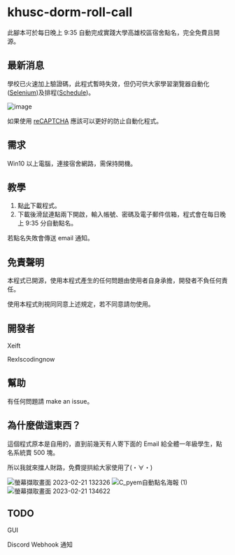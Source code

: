# khusc-dorm-roll-call
此腳本可於每日晚上 9:35 自動完成實踐大學高雄校區宿舍點名，完全免費且開源。

## 最新消息
學校已火速加上驗證碼，此程式暫時失效，但仍可供大家學習瀏覽器自動化([Selenium](https://pypi.org/project/selenium/))及排程([Schedule](https://pypi.org/project/schedule/))。

![image](https://user-images.githubusercontent.com/80938768/220354766-31e89873-5de9-4bdf-9a19-4d1e47dd846c.png)

如果使用 [reCAPTCHA](https://www.google.com/recaptcha/about/) 應該可以更好的防止自動化程式。

## 需求
Win10 以上電腦，連接宿舍網路，需保持開機。

## 教學

1. 點[此](https://github.com/Xeift/khusc-dorm-roll-call/raw/main/auto_check.exe)下載程式。
2. 下載後滑鼠連點兩下開啟，輸入帳號、密碼及電子郵件信箱，程式會在每日晚上 9:35 分自動點名。

若點名失敗會傳送 email 通知。

## 免責聲明
本程式已開源，使用本程式產生的任何問題由使用者自身承擔，開發者不負任何責任。

使用本程式則視同同意上述規定，若不同意請勿使用。

## 開發者
Xeift

RexIscodingnow

## 幫助
有任何問題請 make an issue。

## 為什麼做這東西？
這個程式原本是自用的，直到前幾天有人寄下面的 Email 給全體一年級學生，點名系統賣 500 塊。

所以我就來擋人財路，免費提拱給大家使用了(⁠・⁠∀⁠・⁠)

![螢幕擷取畫面 2023-02-21 132326](https://user-images.githubusercontent.com/80938768/220255363-807088cf-bc92-4960-95ab-2dba5d3d4e04.png)
![C_pyem自動點名海報 (1)](https://user-images.githubusercontent.com/80938768/220255377-4eee3960-386b-4109-864c-f693af696f73.png)
![螢幕擷取畫面 2023-02-21 134622](https://user-images.githubusercontent.com/80938768/220258731-3359f351-4961-494b-9fba-ba2d4dff2fd7.png)

## TODO
GUI

Discord Webhook 通知

